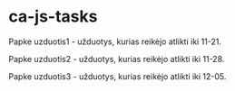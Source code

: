 # ca-js-tasks

Papke uzduotis1 - užduotys, kurias reikėjo atlikti iki 11-21.

Papke uzduotis2 - užduotys, kurias reikėjo atlikti iki 11-28.

Papke uzduotis3 - užduotys, kurias reikėjo atlikti iki 12-05.
